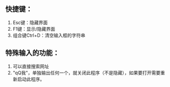 ## 快捷键：

1. Esc键：隐藏界面
2. F1键：显示/隐藏界面
3. 组合键Ctrl+D：清空输入框的字符串

## 特殊输入的功能：

1. 可以直接搜索网址
2. "qQ我"，单独输出任何一个，就关闭此程序（不是隐藏），如果要打开需要重新启动此程序。

